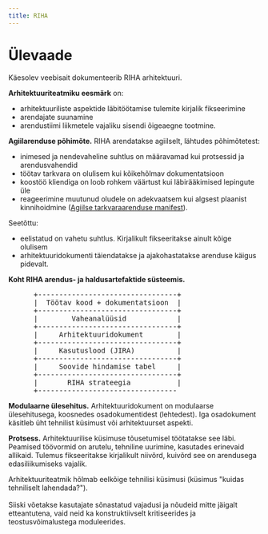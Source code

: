```yaml
---
title: RIHA
---
```


# Ülevaade

Käesolev veebisait dokumenteerib RIHA arhitektuuri.

__Arhitektuuriteatmiku eesmärk__ on:
- arhitektuuriliste aspektide läbitöötamise tulemite kirjalik fikseerimine
- arendajate suunamine
- arendustiimi liikmetele vajaliku sisendi õigeaegne tootmine.

__Agiilarenduse põhimõte.__ RIHA arendatakse agiilselt, lähtudes põhimõtetest:
- inimesed ja nendevaheline suhtlus on määravamad kui protsessid ja arendusvahendid
- töötav tarkvara on olulisem kui kõikehõlmav dokumentatsioon
- koostöö kliendiga on loob rohkem väärtust kui läbirääkimised lepingute üle
- reageerimine muutunud oludele on adekvaatsem kui algsest plaanist kinnihoidmine ([Agiilse tarkvaraarenduse manifest](http://agilemanifesto.org/iso/et/manifesto.html)).

Seetõttu:
- eelistatud on vahetu suhtlus. Kirjalikult fikseeritakse ainult kõige olulisem
- arhitektuuridokumenti täiendatakse ja ajakohastatakse arenduse käigus pidevalt.

__Koht RIHA arendus- ja haldusartefaktide süsteemis.__

<pre>
      +---------------------------------+
      |  Töötav kood + dokumentatsioon  |
      +---------------------------------+
      |        Vaheanalüüsid            |
      +---------------------------------+
      |     Arhitektuuridokument        |
      +---------------------------------+
      |     Kasutuslood (JIRA)          |
      +---------------------------------+
      |     Soovide hindamise tabel     |
      +---------------------------------+
      |       RIHA strateegia           |
      +---------------------------------  
</pre>  

__Modulaarne ülesehitus.__ Arhitektuuridokument on modulaarse ülesehitusega, koosnedes osadokumentidest (lehtedest). Iga osadokument käsitleb üht tehnilist küsimust või arhitektuurset aspekti. 

__Protsess.__ Arhitektuurilise küsimuse tõusetumisel töötatakse see läbi. Peamised töövormid on arutelu, tehniline uurimine, kasutades erinevaid allikaid. Tulemus fikseeritakse kirjalikult niivõrd, kuivõrd see on arendusega edasiliikumiseks vajalik. 

<p class='rem'> Arhitektuuriteatmik hõlmab eelkõige tehnilisi küsimusi (küsimus "kuidas tehniliselt lahendada?").<br>
<br>
Siiski võetakse kasutajate sõnastatud vajadusi ja nõudeid mitte jäigalt etteantutena, vaid neid ka konstruktiivselt kritiseerides ja teostusvõimalustega moduleerides.</p> 






